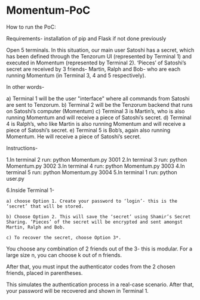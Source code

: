 # Momentum-PoC

How to run the PoC:

Requirements- installation of pip and Flask if not done previously

Open 5 terminals. In this situation, our main user Satoshi has a secret, which has been defined through the Tenzorum UI (represented by Terminal 1) and executed in Momentum (represented by Terminal 2). ‘Pieces’ of Satoshi’s secret are received by 3 friends- Martin, Ralph and Bob- who are each running Momentum (in Terminal 3, 4 and 5 respectively). 

In other words-

a) Terminal 1 will be the user "interface" where all commands from Satoshi are sent to Tenzorum.
b) Terminal 2 will be the Tenzorum backend that runs on Satoshi’s computer (Momentum)
c) Terminal 3 is Martin’s, who is also running Momentum and will receive a piece of Satoshi’s secret.
d) Terminal 4 is Ralph’s, who like Martin is also running Momentum and will receive a piece of Satoshi’s secret.
e) Terminal 5 is Bob’s, again also running Momentum. He will receive a piece of Satoshi’s secret.

Instructions-

1.In terminal 2 run: python Momentum.py 3001
2.In terminal 3 run: python Momentum.py 3002
3.In terminal 4 run: python Momentum.py 3003
4.In terminal 5 run: python Momentum.py 3004
5.In terminal 1 run: python user.py

6.Inside Terminal 1-

	a) choose Option 1. Create your password to ‘login’- this is the ‘secret’ that will be stored.

	b) Choose Option 2. This will save the ‘secret’ using Shamir’s Secret Sharing. ‘Pieces’ of the secret will be encrypted and sent amongst Martin, Ralph and Bob. 

	c) To recover the secret, choose Option 3*. 

You choose any combination of 2 friends out of the 3- this is modular. For a large size n, you can choose k out of n friends. 

After that, you must input the authenticator codes from the 2 chosen friends, placed in parentheses.

This simulates the authentication process in a real-case scenario. After that, your password will be recovered and shown in Terminal 1.

